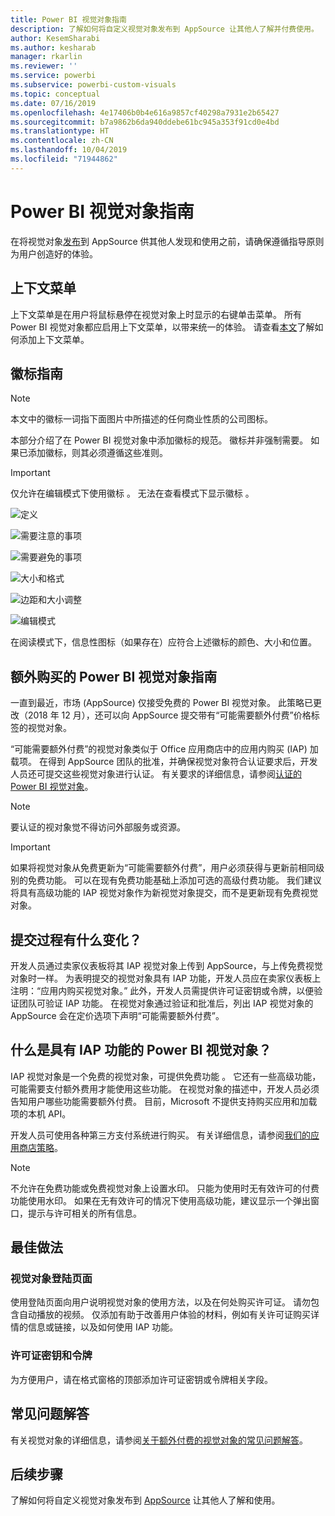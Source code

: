 ```yaml
---
title: Power BI 视觉对象指南
description: 了解如何将自定义视觉对象发布到 AppSource 让其他人了解并付费使用。
author: KesemSharabi
ms.author: kesharab
manager: rkarlin
ms.reviewer: ''
ms.service: powerbi
ms.subservice: powerbi-custom-visuals
ms.topic: conceptual
ms.date: 07/16/2019
ms.openlocfilehash: 4e17406b0b4e616a9857cf40298a7931e2b65427
ms.sourcegitcommit: b7a9862b6da940ddebe61bc945a353f91cd0e4bd
ms.translationtype: HT
ms.contentlocale: zh-CN
ms.lasthandoff: 10/04/2019
ms.locfileid: "71944862"
---
```

# <a name="guidelines-for-power-bi-visuals"></a>Power BI 视觉对象指南
在将视觉对象[发布](https://docs.microsoft.com/power-bi/developer/office-store)到 AppSource 供其他人发现和使用之前，请确保遵循指导原则为用户创造好的体验。 

## <a name="context-menu"></a>上下文菜单
上下文菜单是在用户将鼠标悬停在视觉对象上时显示的右键单击菜单。
所有 Power BI 视觉对象都应启用上下文菜单，以带来统一的体验。 请查看[本文](https://github.com/Microsoft/PowerBI-visuals/blob/gh-pages/tutorials/building-bar-chart/adding-context-menu-to-the-bar.md)了解如何添加上下文菜单。


## <a name="logo-guidelines"></a>徽标指南
> [!NOTE]
> 本文中的徽标一词指下面图片中所描述的任何商业性质的公司图标。 

本部分介绍了在 Power BI 视觉对象中添加徽标的规范。 徽标并非强制需要。 如果已添加徽标，则其必须遵循这些准则。 

> [!IMPORTANT]
> 仅允许在编辑模式下使用徽标  。 无法在查看模式下显示徽标  。


![定义](media/guidelines-powerbi-visuals/definitions.png)

![需要注意的事项](media/guidelines-powerbi-visuals/things-to-keep-in-mind.png)

![需要避免的事项](media/guidelines-powerbi-visuals/things-to-avoid.png)

![大小和格式](media/guidelines-powerbi-visuals/size-and-format.png)

![边距和大小调整](media/guidelines-powerbi-visuals/margins-and-sizes.png)

![编辑模式](media/guidelines-powerbi-visuals/logos-in-edit-mode.png)


在阅读模式下，信息性图标（如果存在）应符合上述徽标的颜色、大小和位置。

## <a name="guidelines-for-power-bi-visuals-with-additional-purchases"></a>额外购买的 Power BI 视觉对象指南

一直到最近，市场 (AppSource) 仅接受免费的 Power BI 视觉对象。 此策略已更改（2018 年 12 月），还可以向 AppSource 提交带有“可能需要额外付费”价格标签的视觉对象。 

“可能需要额外付费”的视觉对象类似于 Office 应用商店中的应用内购买 (IAP) 加载项。 在得到 AppSource 团队的批准，并确保视觉对象符合认证要求后，开发人员还可提交这些视觉对象进行认证。 有关要求的详细信息，请参阅[认证的 Power BI 视觉对象](../power-bi-custom-visuals-certified.md)。

> [!NOTE]
> 要认证的视对象觉不得访问外部服务或资源。

>[!IMPORTANT]  
> 如果将视觉对象从免费更新为“可能需要额外付费”，用户必须获得与更新前相同级别的免费功能。 可以在现有免费功能基础上添加可选的高级付费功能。 我们建议将具有高级功能的 IAP 视觉对象作为新视觉对象提交，而不是更新现有免费视觉对象。

## <a name="what-changed-in-the-submission-process"></a>提交过程有什么变化？

开发人员通过卖家仪表板将其 IAP 视觉对象上传到 AppSource，与上传免费视觉对象时一样。 为表明提交的视觉对象具有 IAP 功能，开发人员应在卖家仪表板上注明：“应用内购买视觉对象。” 此外，开发人员需提供许可证密钥或令牌，以便验证团队可验证 IAP 功能。 在视觉对象通过验证和批准后，列出 IAP 视觉对象的 AppSource 会在定价选项下声明“可能需要额外付费”。

## <a name="what-is-a-power-bi-visual-with-iap-features"></a>什么是具有 IAP 功能的 Power BI 视觉对象？

IAP 视觉对象是一个免费的视觉对象，可提供免费功能   。 它还有一些高级功能，可能需要支付额外费用才能使用这些功能。 在视觉对象的描述中，开发人员必须告知用户哪些功能需要额外付费。 目前，Microsoft 不提供支持购买应用和加载项的本机 API。

开发人员可使用各种第三方支付系统进行购买。 有关详细信息，请参阅[我们的应用商店策略](https://docs.microsoft.com/office/dev/store/validation-policies#2-apps-or-add-ins-can-display-certain-ads)。

> [!NOTE]
> 不允许在免费功能或免费视觉对象上设置水印。 只能为使用时无有效许可的付费功能使用水印。 如果在无有效许可的情况下使用高级功能，建议显示一个弹出窗口，提示与许可相关的所有信息。  


## <a name="best-practices"></a>最佳做法

### <a name="visual-landing-page"></a>视觉对象登陆页面

使用登陆页面向用户说明视觉对象的使用方法，以及在何处购买许可证。 请勿包含自动播放的视频。 仅添加有助于改善用户体验的材料，例如有关许可证购买详情的信息或链接，以及如何使用 IAP 功能。

### <a name="license-key-and-token"></a>许可证密钥和令牌

为方便用户，请在格式窗格的顶部添加许可证密钥或令牌相关字段。

## <a name="faq"></a>常见问题解答

有关视觉对象的详细信息，请参阅[关于额外付费的视觉对象的常见问题解答](https://docs.microsoft.com/power-bi/power-bi-custom-visuals-faq#visuals-with-additional-purchases)。

## <a name="next-steps"></a>后续步骤

了解如何将自定义视觉对象发布到 [AppSource](office-store.md) 让其他人了解和使用。
